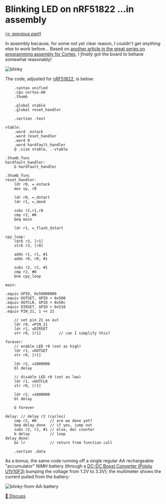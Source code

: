 # Blinking LED on nRF51822 ...in assembly

_[(← previous part)](nrf51822-asm)_

In assembly because, for some not yet clear reason,
I couldn't get _anything_ else to work before...
Based on [another article in the great series
on programming assembly for Cortex](
https://svenssonjoel.github.io/pages-2021/cortex-m-assembler-3-loops-arrays-functions/),
I _finally_ got the board to behave somewhat reasonably!

![blinky](https://github.com/user-attachments/assets/9a2274f9-dfa0-4a67-8029-9bcd44373c89)

The code, adjusted for [nRF51822](
https://lancaster-university.github.io/microbit-docs/resources/datasheets/nRF51822.pdf),
is below:

```armasm
	.syntax unified
	.cpu cortex-m0
	.thumb

	.global vtable
	.global reset_handler

	.section .text

vtable:
	.word _estack
	.word reset_handler
	.word 0
	.word hardfault_handler
	@ .size vtable, .-vtable

.thumb_func	
hardfault_handler:
	b hardfault_handler
	
.thumb_func	
reset_handler:
	ldr r0, =_estack
	mov sp, r0

	ldr r0, =_dstart
	ldr r1, =_dend

	subs r2,r1,r0
	cmp r2, #0
	beq main

	ldr r1, =_flash_dstart

cpy_loop:
	ldrb r3, [r1]
	strb r3, [r0]

	adds r1, r1, #1
	adds r0, r0, #1

	subs r2, r2, #1
	cmp r2, #0
	bne cpy_loop

main:

.equiv GPIO, 0x50000000
.equiv OUTSET, GPIO + 0x508
.equiv OUTCLR, GPIO + 0x50c
.equiv DIRSET, GPIO + 0x518
.equiv PIN_21, 1 << 21

	// set pin 21 as out
	ldr r0, =PIN_21
	ldr r1, =DIRSET
	str r0, [r1]		// can I simplify this?

forever:
	// enable LED r0 (set as high)
	ldr r1, =OUTSET
	str r0, [r1]

	ldr r2, =1000000
	bl delay

	// disable LED r0 (set as low)
	ldr r1, =OUTCLR
	str r0, [r1]

	ldr r2, =1000000
	bl delay
	
	b forever

delay: // delay r2 (cycles)
	cmp r2, #0		// are we done yet?
	beq delay_done	// if yes, jump out
	subs r2, r2, #1 // else, dec counter
	b delay			// loop
delay_done:
	bx lr			// return from function call

	.section .data
```

As a bonus,
the same code running off a single regular AA
rechargeable "accumulator" NiMH battery
(through a [DC-DC Boost Converter
(Pololu U1V10F3)](
https://www.pololu.com/product/2563)
bumping the voltage from 1.2V to 3.3V);
the multimeter shows the current
pulled from the battery:

![blinky-from-AA-battery](https://github.com/user-attachments/assets/05e93732-63ac-4875-b298-bb342a747ac4)

[💬 Discuss](https://merveilles.town/@akavel/114220151795383233)
